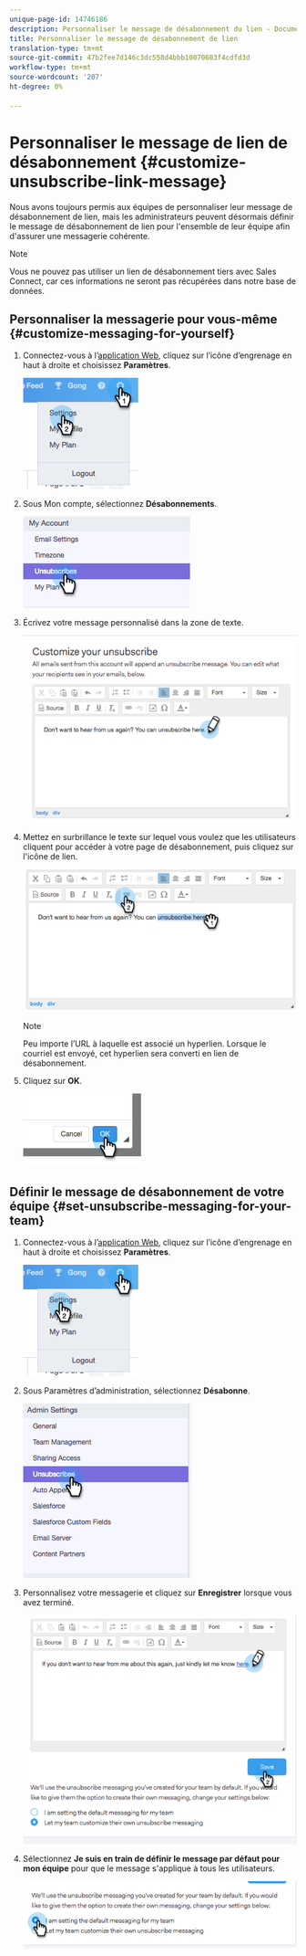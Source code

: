 ```yaml
---
unique-page-id: 14746186
description: Personnaliser le message de désabonnement du lien - Documentation marketing - Documentation du produit
title: Personnaliser le message de désabonnement de lien
translation-type: tm+mt
source-git-commit: 47b2fee7d146c3dc558d4bbb10070683f4cdfd3d
workflow-type: tm+mt
source-wordcount: '207'
ht-degree: 0%

---
```



# Personnaliser le message de lien de désabonnement {#customize-unsubscribe-link-message}

Nous avons toujours permis aux équipes de personnaliser leur message de désabonnement de lien, mais les administrateurs peuvent désormais définir le message de désabonnement de lien pour l&#39;ensemble de leur équipe afin d&#39;assurer une messagerie cohérente.

>[!NOTE]
>
>Vous ne pouvez pas utiliser un lien de désabonnement tiers avec Sales Connect, car ces informations ne seront pas récupérées dans notre base de données.

## Personnaliser la messagerie pour vous-même {#customize-messaging-for-yourself}

1. Connectez-vous à l’[application Web](http://toutapp.com/login), cliquez sur l’icône d’engrenage en haut à droite et choisissez **Paramètres**.

   ![](assets/one.png)

1. Sous Mon compte, sélectionnez **Désabonnements**.

   ![](assets/two-1.png)

1. Écrivez votre message personnalisé dans la zone de texte.

   ![](assets/three-1.png)

1. Mettez en surbrillance le texte sur lequel vous voulez que les utilisateurs cliquent pour accéder à votre page de désabonnement, puis cliquez sur l&#39;icône de lien.

   ![](assets/four-1.png)

   >[!NOTE]
   >
   >Peu importe l’URL à laquelle est associé un hyperlien. Lorsque le courriel est envoyé, cet hyperlien sera converti en lien de désabonnement.

1. Cliquez sur **OK**.

   ![](assets/five.png)

## Définir le message de désabonnement de votre équipe {#set-unsubscribe-messaging-for-your-team}

1. Connectez-vous à l’[application Web](http://toutapp.com/login), cliquez sur l’icône d’engrenage en haut à droite et choisissez **Paramètres**.

   ![](assets/six.png)

1. Sous Paramètres d’administration, sélectionnez **Désabonne**.

   ![](assets/eight.png)

1. Personnalisez votre messagerie et cliquez sur **Enregistrer** lorsque vous avez terminé.

   ![](assets/seven.png)

1. Sélectionnez **Je suis en train de définir le message par défaut pour mon équipe** pour que le message s&#39;applique à tous les utilisateurs.

   ![](assets/eleven.png)

